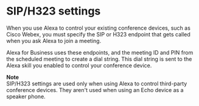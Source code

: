 # SIP/H323 settings<a name="SIP-settings"></a>

When you use Alexa to control your existing conference devices, such as Cisco Webex, you must specify the SIP or H323 endpoint that gets called when you ask Alexa to join a meeting\.

Alexa for Business uses these endpoints, and the meeting ID and PIN from the scheduled meeting to create a dial string\. This dial string is sent to the Alexa skill you enabled to control your conference device\. 

**Note**  
SIP/H323 settings are used only when using Alexa to control third\-party conference devices\. They aren't used when using an Echo device as a speaker phone\. 